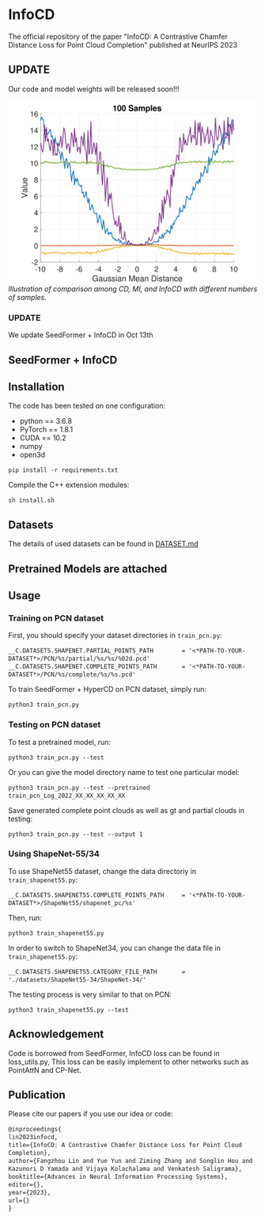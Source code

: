 # InfoCD

The official repository of the paper "InfoCD: A Contrastive Chamfer Distance Loss for Point Cloud Completion" published at NeurIPS 2023
## UPDATE
Our code and model weights will be released soon!!!


![](images/idea-1e2.png)
*Illustration of comparison among CD, MI, and InfoCD with different numbers of samples.*

### UPDATE 
We update SeedFormer + InfoCD in Oct 13th


## SeedFormer + InfoCD

## Installation

The code has been tested on one configuration:

- python == 3.6.8
- PyTorch == 1.8.1
- CUDA == 10.2
- numpy
- open3d

```
pip install -r requirements.txt
```

Compile the C++ extension modules:

    sh install.sh

## Datasets

The details of used datasets can be found in [DATASET.md](./DATASET.md) 


## Pretrained Models are attached


## Usage

### Training on PCN dataset

First, you should specify your dataset directories in `train_pcn.py`:

    __C.DATASETS.SHAPENET.PARTIAL_POINTS_PATH        = '<*PATH-TO-YOUR-DATASET*>/PCN/%s/partial/%s/%s/%02d.pcd'
    __C.DATASETS.SHAPENET.COMPLETE_POINTS_PATH       = '<*PATH-TO-YOUR-DATASET*>/PCN/%s/complete/%s/%s.pcd'

To train SeedFormer + HyperCD on PCN dataset, simply run:

    python3 train_pcn.py

### Testing on PCN dataset

To test a pretrained model, run:

    python3 train_pcn.py --test

Or you can give the model directory name to test one particular model:

    python3 train_pcn.py --test --pretrained train_pcn_Log_2022_XX_XX_XX_XX_XX

Save generated complete point clouds as well as gt and partial clouds in testing:

    python3 train_pcn.py --test --output 1

### Using ShapeNet-55/34

To use ShapeNet55 dataset, change the data directoriy in `train_shapenet55.py`:

    __C.DATASETS.SHAPENET55.COMPLETE_POINTS_PATH     = '<*PATH-TO-YOUR-DATASET*>/ShapeNet55/shapenet_pc/%s'

Then, run:

    python3 train_shapenet55.py

In order to switch to ShapeNet34, you can change the data file in `train_shapenet55.py`:

    __C.DATASETS.SHAPENET55.CATEGORY_FILE_PATH       = './datasets/ShapeNet55-34/ShapeNet-34/'

The testing process is very similar to that on PCN:

    python3 train_shapenet55.py --test


## Acknowledgement

Code is borrowed from SeedFormer, InfoCD loss can be found in loss_utils.py, This loss can be easily implement to other networks such as PointAttN and CP-Net. 


## Publication
Please cite our papers if you use our idea or code:
```
@inproceedings{
lin2023infocd,
title={InfoCD: A Contrastive Chamfer Distance Loss for Point Cloud Completion},
author={Fangzhou Lin and Yue Yun and Ziming Zhang and Songlin Hou and Kazunori D Yamada and Vijaya Kolachalama and Venkatesh Saligrama},
booktitle={Advances in Neural Information Processing Systems},
editor={},
year={2023},
url={}
}

```

